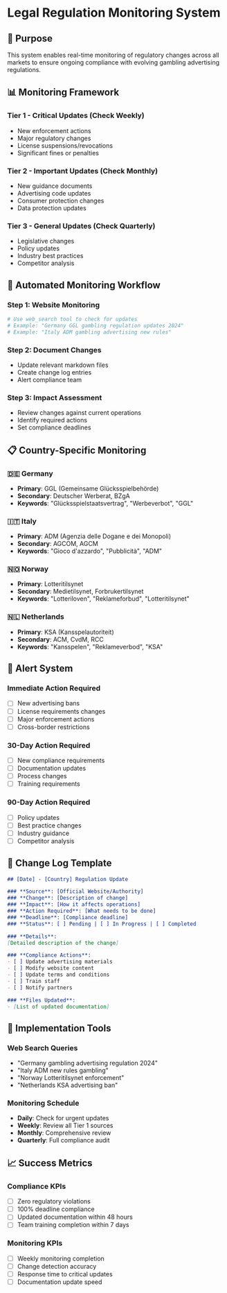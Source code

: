 # Legal Regulation Monitoring System

## 🎯 **Purpose**
This system enables real-time monitoring of regulatory changes across all markets to ensure ongoing compliance with evolving gambling advertising regulations.

## 📊 **Monitoring Framework**

### **Tier 1 - Critical Updates (Check Weekly)**
- New enforcement actions
- Major regulatory changes
- License suspensions/revocations
- Significant fines or penalties

### **Tier 2 - Important Updates (Check Monthly)**
- New guidance documents
- Advertising code updates
- Consumer protection changes
- Data protection updates

### **Tier 3 - General Updates (Check Quarterly)**
- Legislative changes
- Policy updates
- Industry best practices
- Competitor analysis

## 🔄 **Automated Monitoring Workflow**

### **Step 1: Website Monitoring**
```bash
# Use web_search tool to check for updates
# Example: "Germany GGL gambling regulation updates 2024"
# Example: "Italy ADM gambling advertising new rules"
```

### **Step 2: Document Changes**
- Update relevant markdown files
- Create change log entries
- Alert compliance team

### **Step 3: Impact Assessment**
- Review changes against current operations
- Identify required actions
- Set compliance deadlines

## 📋 **Country-Specific Monitoring**

### 🇩🇪 **Germany**
- **Primary**: GGL (Gemeinsame Glücksspielbehörde)
- **Secondary**: Deutscher Werberat, BZgA
- **Keywords**: "Glücksspielstaatsvertrag", "Werbeverbot", "GGL"

### 🇮🇹 **Italy**
- **Primary**: ADM (Agenzia delle Dogane e dei Monopoli)
- **Secondary**: AGCOM, AGCM
- **Keywords**: "Gioco d'azzardo", "Pubblicità", "ADM"

### 🇳🇴 **Norway**
- **Primary**: Lotteritilsynet
- **Secondary**: Medietilsynet, Forbrukertilsynet
- **Keywords**: "Lotteriloven", "Reklameforbud", "Lotteritilsynet"

### 🇳🇱 **Netherlands**
- **Primary**: KSA (Kansspelautoriteit)
- **Secondary**: ACM, CvdM, RCC
- **Keywords**: "Kansspelen", "Reklameverbod", "KSA"

## 🚨 **Alert System**

### **Immediate Action Required**
- [ ] New advertising bans
- [ ] License requirements changes
- [ ] Major enforcement actions
- [ ] Cross-border restrictions

### **30-Day Action Required**
- [ ] New compliance requirements
- [ ] Documentation updates
- [ ] Process changes
- [ ] Training requirements

### **90-Day Action Required**
- [ ] Policy updates
- [ ] Best practice changes
- [ ] Industry guidance
- [ ] Competitor analysis

## 📝 **Change Log Template**

```markdown
## [Date] - [Country] Regulation Update

### **Source**: [Official Website/Authority]
### **Change**: [Description of change]
### **Impact**: [How it affects operations]
### **Action Required**: [What needs to be done]
### **Deadline**: [Compliance deadline]
### **Status**: [ ] Pending | [ ] In Progress | [ ] Completed

### **Details**:
[Detailed description of the change]

### **Compliance Actions**:
- [ ] Update advertising materials
- [ ] Modify website content
- [ ] Update terms and conditions
- [ ] Train staff
- [ ] Notify partners

### **Files Updated**:
- [List of updated documentation]
```

## 🔧 **Implementation Tools**

### **Web Search Queries**
- "Germany gambling advertising regulation 2024"
- "Italy ADM new rules gambling"
- "Norway Lotteritilsynet enforcement"
- "Netherlands KSA advertising ban"

### **Monitoring Schedule**
- **Daily**: Check for urgent updates
- **Weekly**: Review all Tier 1 sources
- **Monthly**: Comprehensive review
- **Quarterly**: Full compliance audit

## 📈 **Success Metrics**

### **Compliance KPIs**
- [ ] Zero regulatory violations
- [ ] 100% deadline compliance
- [ ] Updated documentation within 48 hours
- [ ] Team training completion within 7 days

### **Monitoring KPIs**
- [ ] Weekly monitoring completion
- [ ] Change detection accuracy
- [ ] Response time to critical updates
- [ ] Documentation update speed
